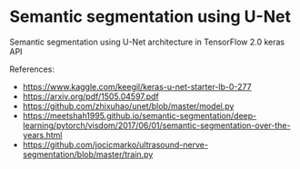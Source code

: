 # Semantic segmentation using U-Net 

Semantic segmentation using U-Net architecture in TensorFlow 2.0 keras API

References:
* https://www.kaggle.com/keegil/keras-u-net-starter-lb-0-277
* https://arxiv.org/pdf/1505.04597.pdf
* https://github.com/zhixuhao/unet/blob/master/model.py
* https://meetshah1995.github.io/semantic-segmentation/deep-learning/pytorch/visdom/2017/06/01/semantic-segmentation-over-the-years.html
* https://github.com/jocicmarko/ultrasound-nerve-segmentation/blob/master/train.py
